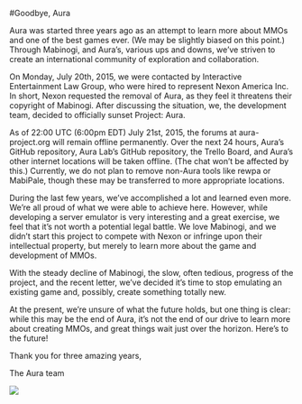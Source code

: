 #Goodbye, Aura

Aura was started three years ago as an attempt to learn more about MMOs and one of the best games ever. (We may be slightly biased on this point.) Through Mabinogi, and Aura’s, various ups and downs, we’ve striven to create an international community of exploration and collaboration.

On Monday, July 20th, 2015, we were contacted by Interactive Entertainment Law Group, who were hired to represent Nexon America Inc. In short, Nexon requested the removal of Aura, as they feel it threatens their copyright of Mabinogi. After discussing the situation, we, the development team, decided to officially sunset Project: Aura.

As of 22:00 UTC (6:00pm EDT) July 21st, 2015, the forums at aura-project.org will remain offline permanently. Over the next 24 hours, Aura’s GitHub repository, Aura Lab’s GitHub repository, the Trello Board, and Aura’s other internet locations will be taken offline. (The chat won’t be affected by this.) Currently, we do not plan to remove non-Aura tools like rewpa or MabiPale, though these may be transferred to more appropriate locations.

During the last few years, we’ve accomplished a lot and learned even more. We’re all proud of what we were able to achieve here. However, while developing a server emulator is very interesting and a great exercise, we feel that it’s not worth a potential legal battle. We love Mabinogi, and we didn’t start this project to compete with Nexon or infringe upon their intellectual property, but merely to learn more about the game and development of MMOs.

With the steady decline of Mabinogi, the slow, often tedious, progress of the project, and the recent letter, we’ve decided it’s time to stop emulating an existing game and, possibly, create something totally new.

At the present, we’re unsure of what the future holds, but one thing is clear: while this may be the end of Aura, it’s not the end of our drive to learn more about creating MMOs, and great things wait just over the horizon. Here’s to the future!

Thank you for three amazing years,

The Aura team

![](http://aura-project.org/2_aura.png)
